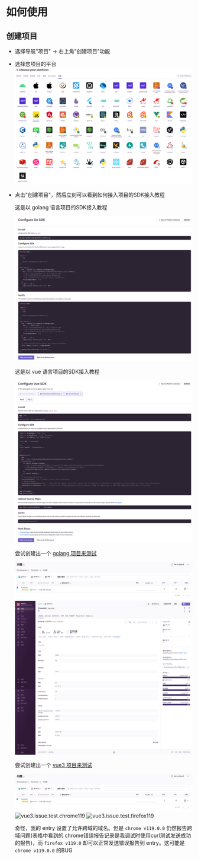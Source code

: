 
# 如何使用

## 创建项目

- 选择导航"项目" -> 右上角"创建项目"功能
- 选择您项目的平台
![choose.your.platform](./img/choose.your.platform.png)
- 点击"创建项目"，然后立刻可以看到如何接入项目的SDK接入教程

    这是以 golang 语言项目的SDK接入教程

    ![go.sdk](./img/go.sdk.png)

    这是以 vue 语言项目的SDK接入教程

    ![vue.sdk](./img/vue.sdk.png)

    尝试创建出一个 [golang 项目来测试](./sdk.test/go/)

    ![go.issue.test](./img/go.issue.test.png)
    ![go.issue.test.detail](./img/go.issue.test.detail.png)

    尝试创建出一个 [vue3 项目来测试](./sdk.test/vue3/)

    ![vue3.issue.test](./img/go.issue.test.png)
    ![vue3.issue.test.chrome119](./img/go.issue.test.chrome119.png)
    ![vue3.issue.test.firefox119](./img/go.issue.test.firefox119.png)

    奇怪，我的 entry 设置了允许跨域的域名。但是 `chrome v119.0.0` 仍然报告跨域问题(表格中看到的 chrome错误报告记录是我调试时使用curl测试发送成功的报告)，而 `firefox v119.0` 却可以正常发送错误报告到 entry。这可能是 `chrome v119.0.0` 的BUG
